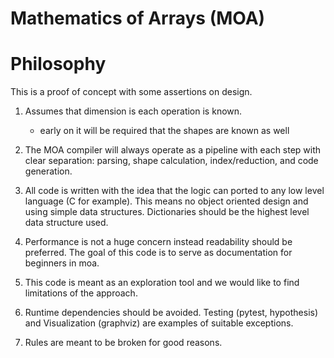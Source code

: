 # Mathematics of Arrays (MOA)

# Philosophy

This is a proof of concept with some assertions on design.

1. Assumes that dimension is each operation is known. 
   - early on it will be required that the shapes are known as well

2. The MOA compiler will always operate as a pipeline with each step
   with clear separation: parsing, shape calculation, index/reduction,
   and code generation.

2. All code is written with the idea that the logic can ported to any
   low level language (C for example). This means no object oriented
   design and using simple data structures. Dictionaries should be the
   highest level data structure used.

3. Performance is not a huge concern instead readability should be
   preferred. The goal of this code is to serve as documentation for
   beginners in moa.

4. This code is meant as an exploration tool and we would like to find
   limitations of the approach.

5. Runtime dependencies should be avoided. Testing (pytest, hypothesis)
   and Visualization (graphviz) are examples of suitable exceptions.

6. Rules are meant to be broken for good reasons.
